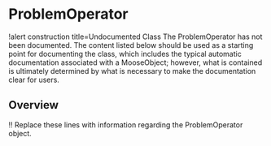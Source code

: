 # ProblemOperator

!alert construction title=Undocumented Class
The ProblemOperator has not been documented. The content listed below should be used as a starting point for
documenting the class, which includes the typical automatic documentation associated with a
MooseObject; however, what is contained is ultimately determined by what is necessary to make the
documentation clear for users.

## Overview

!! Replace these lines with information regarding the ProblemOperator object.
